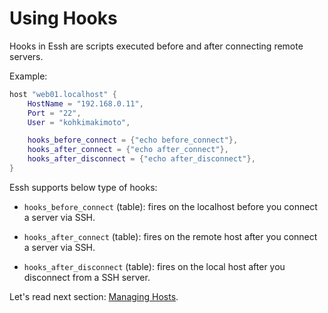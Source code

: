 # Using Hooks

Hooks in Essh are scripts executed before and after connecting remote servers.

Example:

~~~lua
host "web01.localhost" {
    HostName = "192.168.0.11",
    Port = "22",
    User = "kohkimakimoto",

    hooks_before_connect = {"echo before_connect"},
    hooks_after_connect = {"echo after_connect"},
    hooks_after_disconnect = {"echo after_disconnect"},
}
~~~

Essh supports below type of hooks:

* `hooks_before_connect` (table): fires on the localhost before you connect a server via SSH.

* `hooks_after_connect` (table): fires on the remote host after you connect a server via SSH.

* `hooks_after_disconnect` (table): fires on the local host after you disconnect from a SSH server.

Let's read next section: [Managing Hosts](managing-hosts.html).
